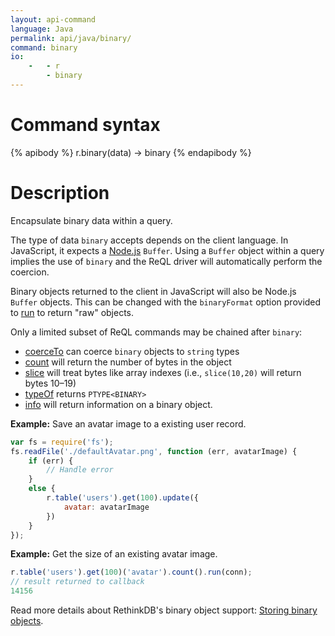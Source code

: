 ```yaml
---
layout: api-command
language: Java
permalink: api/java/binary/
command: binary
io:
    -   - r
        - binary
---
```


# Command syntax #

{% apibody %}
r.binary(data) &rarr; binary
{% endapibody %}

# Description #

Encapsulate binary data within a query.

The type of data `binary` accepts depends on the client language. In JavaScript, it expects a [Node.js](http://nodejs.org) `Buffer`. Using a `Buffer` object within a query implies the use of `binary` and the ReQL driver will automatically perform the coercion.

Binary objects returned to the client in JavaScript will also be Node.js `Buffer` objects. This can be changed with the `binaryFormat` option provided to [run](/api/java/run) to return "raw" objects.

Only a limited subset of ReQL commands may be chained after `binary`:

* [coerceTo](/api/java/coerce_to/) can coerce `binary` objects to `string` types
* [count](/api/java/count/) will return the number of bytes in the object
* [slice](/api/java/slice/) will treat bytes like array indexes (i.e., `slice(10,20)` will return bytes 10&ndash;19)
* [typeOf](/api/java/type_of) returns `PTYPE<BINARY>`
* [info](/api/java/info) will return information on a binary object.

__Example:__ Save an avatar image to a existing user record.

```js
var fs = require('fs');
fs.readFile('./defaultAvatar.png', function (err, avatarImage) {
    if (err) {
        // Handle error
    }
    else {
        r.table('users').get(100).update({
            avatar: avatarImage
        })
    }
});
```

__Example:__ Get the size of an existing avatar image.

```js
r.table('users').get(100)('avatar').count().run(conn);
// result returned to callback
14156
```

Read more details about RethinkDB's binary object support: [Storing binary objects](/docs/storing-binary/).
